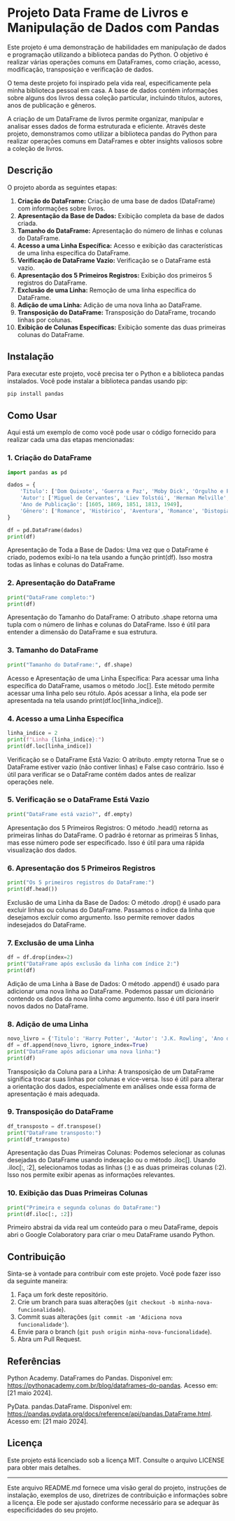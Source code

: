 # Projeto Data Frame de Livros e Manipulação de Dados com Pandas

Este projeto é uma demonstração de habilidades em manipulação de dados e programação utilizando a biblioteca pandas do Python. O objetivo é realizar várias operações comuns em DataFrames, como criação, acesso, modificação, transposição e verificação de dados.

O tema deste projeto foi inspirado pela vida real, especificamente pela minha biblioteca pessoal em casa. A base de dados contém informações sobre alguns dos livros dessa coleção particular, incluindo títulos, autores, anos de publicação e gêneros. 

A criação de um DataFrame de livros permite organizar, manipular e analisar esses dados de forma estruturada e eficiente. Através deste projeto, demonstramos como utilizar a biblioteca pandas do Python para realizar operações comuns em DataFrames e obter insights valiosos sobre a coleção de livros.

## Descrição

O projeto aborda as seguintes etapas:

1. **Criação do DataFrame:** Criação de uma base de dados (DataFrame) com informações sobre livros.
2. **Apresentação da Base de Dados:** Exibição completa da base de dados criada.
3. **Tamanho do DataFrame:** Apresentação do número de linhas e colunas do DataFrame.
4. **Acesso a uma Linha Específica:** Acesso e exibição das características de uma linha específica do DataFrame.
5. **Verificação de DataFrame Vazio:** Verificação se o DataFrame está vazio.
6. **Apresentação dos 5 Primeiros Registros:** Exibição dos primeiros 5 registros do DataFrame.
7. **Exclusão de uma Linha:** Remoção de uma linha específica do DataFrame.
8. **Adição de uma Linha:** Adição de uma nova linha ao DataFrame.
9. **Transposição do DataFrame:** Transposição do DataFrame, trocando linhas por colunas.
10. **Exibição de Colunas Específicas:** Exibição somente das duas primeiras colunas do DataFrame.

## Instalação

Para executar este projeto, você precisa ter o Python e a biblioteca pandas instalados. Você pode instalar a biblioteca pandas usando pip:

```bash
pip install pandas
```

## Como Usar

Aqui está um exemplo de como você pode usar o código fornecido para realizar cada uma das etapas mencionadas:

### 1. Criação do DataFrame
```python
import pandas as pd

dados = {
    'Titulo': ['Dom Quixote', 'Guerra e Paz', 'Moby Dick', 'Orgulho e Preconceito', '1984'],
    'Autor': ['Miguel de Cervantes', 'Liev Tolstói', 'Herman Melville', 'Jane Austen', 'George Orwell'],
    'Ano de Publicação': [1605, 1869, 1851, 1813, 1949],
    'Gênero': ['Romance', 'Histórico', 'Aventura', 'Romance', 'Distopia']
}

df = pd.DataFrame(dados)
print(df)
```
Apresentação de Toda a Base de Dados: Uma vez que o DataFrame é criado, podemos exibi-lo na tela usando a função print(df). Isso mostra todas as linhas e colunas do DataFrame.

### 2. Apresentação do DataFrame

```python
print("DataFrame completo:")
print(df)
```
Apresentação do Tamanho do DataFrame: O atributo .shape retorna uma tupla com o número de linhas e colunas do DataFrame. Isso é útil para entender a dimensão do DataFrame e sua estrutura.

### 3. Tamanho do DataFrame

```python
print("Tamanho do DataFrame:", df.shape)
```
Acesso e Apresentação de uma Linha Específica: Para acessar uma linha específica do DataFrame, usamos o método .loc[]. Este método permite acessar uma linha pelo seu rótulo. Após acessar a linha, ela pode ser apresentada na tela usando print(df.loc[linha_indice]).

### 4. Acesso a uma Linha Específica

```python
linha_indice = 2
print(f"Linha {linha_indice}:")
print(df.loc[linha_indice])
```
Verificação se o DataFrame Está Vazio: O atributo .empty retorna True se o DataFrame estiver vazio (não contiver linhas) e False caso contrário. Isso é útil para verificar se o DataFrame contém dados antes de realizar operações nele.

### 5. Verificação se o DataFrame Está Vazio

```python
print("DataFrame está vazio?", df.empty)
```
Apresentação dos 5 Primeiros Registros: O método .head() retorna as primeiras linhas do DataFrame. O padrão é retornar as primeiras 5 linhas, mas esse número pode ser especificado. Isso é útil para uma rápida visualização dos dados.

### 6. Apresentação dos 5 Primeiros Registros

```python
print("Os 5 primeiros registros do DataFrame:")
print(df.head())
```
Exclusão de uma Linha da Base de Dados: O método .drop() é usado para excluir linhas ou colunas do DataFrame. Passamos o índice da linha que desejamos excluir como argumento. Isso permite remover dados indesejados do DataFrame.

### 7. Exclusão de uma Linha

```python
df = df.drop(index=2)
print("DataFrame após exclusão da linha com índice 2:")
print(df)
```
Adição de uma Linha à Base de Dados: O método .append() é usado para adicionar uma nova linha ao DataFrame. Podemos passar um dicionário contendo os dados da nova linha como argumento. Isso é útil para inserir novos dados no DataFrame.

### 8. Adição de uma Linha

```python
novo_livro = {'Titulo': 'Harry Potter', 'Autor': 'J.K. Rowling', 'Ano de Publicação': 1997, 'Gênero': 'Fantasia'}
df = df.append(novo_livro, ignore_index=True)
print("DataFrame após adicionar uma nova linha:")
print(df)
```
Transposição da Coluna para a Linha: A transposição de um DataFrame significa trocar suas linhas por colunas e vice-versa. Isso é útil para alterar a orientação dos dados, especialmente em análises onde essa forma de apresentação é mais adequada.

### 9. Transposição do DataFrame

```python
df_transposto = df.transpose()
print("DataFrame transposto:")
print(df_transposto)
```
Apresentação das Duas Primeiras Colunas: Podemos selecionar as colunas desejadas do DataFrame usando indexação ou o método .iloc[]. Usando .iloc[:, :2], selecionamos todas as linhas (:) e as duas primeiras colunas (:2). Isso nos permite exibir apenas as informações relevantes.

### 10. Exibição das Duas Primeiras Colunas

```python
print("Primeira e segunda colunas do DataFrame:")
print(df.iloc[:, :2])
```
Primeiro abstrai da vida real um conteúdo para o meu DataFrame, depois abri o Google Colaboratory para criar o meu DataFrame usando Python.

## Contribuição

Sinta-se à vontade para contribuir com este projeto. Você pode fazer isso da seguinte maneira:

1. Faça um fork deste repositório.
2. Crie um branch para suas alterações (`git checkout -b minha-nova-funcionalidade`).
3. Commit suas alterações (`git commit -am 'Adiciona nova funcionalidade'`).
4. Envie para o branch (`git push origin minha-nova-funcionalidade`).
5. Abra um Pull Request.

## Referências

Python Academy. DataFrames do Pandas. Disponível em: https://pythonacademy.com.br/blog/dataframes-do-pandas. Acesso em: [21 maio 2024].

PyData. pandas.DataFrame. Disponível em: https://pandas.pydata.org/docs/reference/api/pandas.DataFrame.html. Acesso em: [21 maio 2024].

## Licença

Este projeto está licenciado sob a licença MIT. Consulte o arquivo LICENSE para obter mais detalhes.

---

Este arquivo README.md fornece uma visão geral do projeto, instruções de instalação, exemplos de uso, diretrizes de contribuição e informações sobre a licença. Ele pode ser ajustado conforme necessário para se adequar às especificidades do seu projeto.
